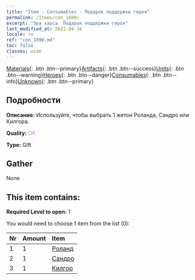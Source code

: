 ```yaml
---
title: "Item - Consumables - Подарок поддержки героя"
permalink: /Items/con_1690/
excerpt: "Эра хаоса  Подарок поддержки героя"
last_modified_at: 2021-04-16
locale: ru
ref: "con_1690.md"
toc: false
classes: wide
---
```

 [Materials](/ru/Items/){: .btn .btn--primary}[Artifacts](/ru/Items/Artifacts/){: .btn .btn--success}[Units](/ru/Items/Units/){: .btn .btn--warning}[Heroes](/ru/Items/Heroes/){: .btn .btn--danger}[Consumables](/ru/Items/Consumables/){: .btn .btn--info}[Unknown](/ru/Items/Unknown/){: .btn .btn--primary}

## Подробности
 **Описание:** Используйте, чтобы выбрать 1 жетон Роланда, Сандро или Килгора.

 **Quality:** <span style="color: #DA70D6">OK</span>

 **Type:** Gift

## Gather

  None

## This item contains:

 **Required Level to open:** 1

 You would need to choose 1 item from the list (0):

  | Nr | Amount |     Item    |
  |:---|:-------|:------------|
  | 1 | 1 | [Роланд](/ru/Items/her_362/) |  | 
  | 2 | 1 | [Сандро](/ru/Items/her_371/) |  | 
  | 3 | 1 | [Килгор](/ru/Items/her_374/) |  | 
